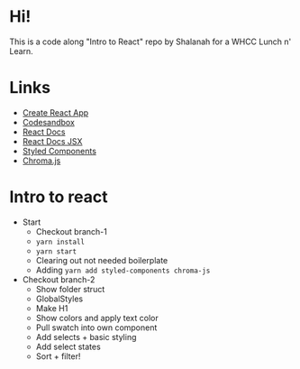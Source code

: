 # Hi!
This is a code along "Intro to React" repo by Shalanah for a WHCC Lunch n' Learn.

# Links
- [Create React App](https://reactjs.org/docs/create-a-new-react-app.html)
- [Codesandbox](https://codesandbox.io/)
- [React Docs](https://reactjs.org/docs/getting-started.html)
- [React Docs JSX](https://reactjs.org/docs/introducing-jsx.html)
- [Styled Components](https://styled-components.com/docs)
- [Chroma.js](https://gka.github.io/chroma.js/)

# Intro to react
- Start
  - Checkout branch-1
  - `yarn install`
  - `yarn start`
  - Clearing out not needed boilerplate
  - Adding `yarn add styled-components chroma-js`
- Checkout branch-2
  - Show folder struct
  - GlobalStyles
  - Make H1
  - Show colors and apply text color
  - Pull swatch into own component
  - Add selects + basic styling
  - Add select states
  - Sort + filter!
